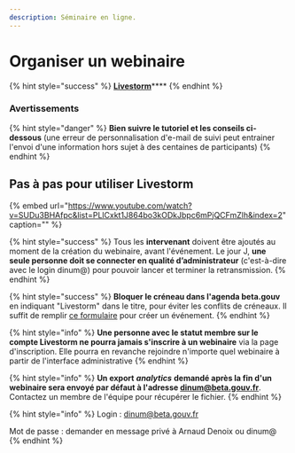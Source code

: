 ```yaml
---
description: Séminaire en ligne.
---
```


# Organiser un webinaire

{% hint style="success" %}
[**Livestorm**](https://app.livestorm.co/)\*\*\*\*
{% endhint %}

### **Avertissements** 

{% hint style="danger" %}
**Bien suivre le tutoriel et les conseils ci-dessous** \(une erreur de personnalisation d'e-mail de suivi peut entrainer l'envoi d'une information hors sujet à des centaines de participants\)
{% endhint %}

## **Pas à pas pour utiliser Livestorm**

{% embed url="https://www.youtube.com/watch?v=SUDu3BHAfpc&list=PLlCxkt1J864bo3kODkJbpc6mPjQCFmZlh&index=2" caption="" %}

{% hint style="success" %}
Tous les **intervenant** doivent être ajoutés au moment de la création du webinaire, avant l'événement. Le jour J, **une seule personne doit se connecter en qualité d’administrateur** \(c'est-à-dire avec le login dinum@\) pour pouvoir lancer et terminer la retransmission. 
{% endhint %}

{% hint style="success" %}
**Bloquer le créneau dans l'agenda beta.gouv** en indiquant "Livestorm" dans le titre, pour éviter les conflits de créneaux. Il suffit de remplir [ce formulaire](https://airtable.com/shrWvcUAOJqllVqtj) pour créer un événement.
{% endhint %}

{% hint style="info" %}
**Une personne avec le statut membre sur le compte Livestorm ne pourra jamais s'inscrire à un webinaire** via la page d'inscription. Elle pourra en revanche rejoindre n'importe quel webinaire à partir de l'interface administrative
{% endhint %}

{% hint style="info" %}
**Un export** _**analytics**_ **demandé après la fin d'un webinaire sera envoyé par défaut à l'adresse dinum@beta.gouv.fr**. Contactez un membre de l'équipe pour récupérer le fichier. 
{% endhint %}

{% hint style="info" %}
Login : dinum@beta.gouv.fr 

Mot de passe : demander en message privé à Arnaud Denoix ou dinum@
{% endhint %}


